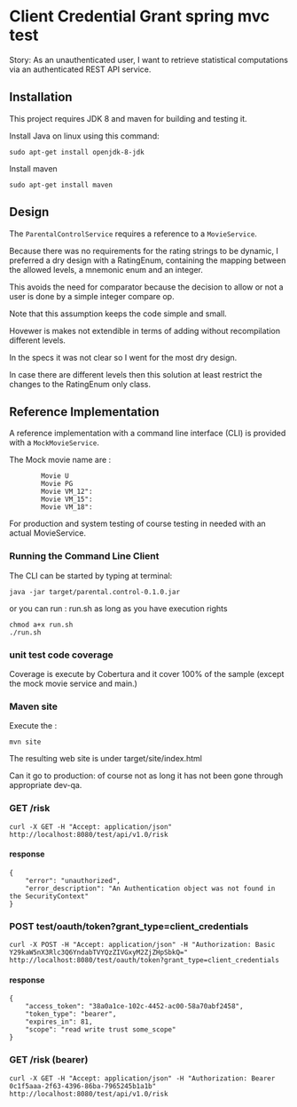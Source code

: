 # Client Credential Grant spring mvc test


Story: As an unauthenticated user, I want to retrieve statistical computations via an authenticated
REST API service.


## Installation
This project requires JDK 8 and maven for building and testing it. 

Install Java on linux using this command:

    sudo apt-get install openjdk-8-jdk
    
Install maven    
    
    sudo apt-get install maven

## Design
The `ParentalControlService` requires a reference to a `MovieService`. 

Because there was no requirements for the rating strings to be dynamic, I preferred a dry design with a RatingEnum,
containing the mapping between the allowed levels, a mnemonic enum and an integer. 

This avoids the need for comparator because the decision to allow or not a user is done by a simple integer compare op.

Note that this assumption keeps the code simple and small. 

Hovewer is makes not extendible in terms of adding without recompilation different levels. 

In the specs it was not clear so I went for the most dry design. 

In case there are different levels then this solution at least restrict the changes to the RatingEnum only class.


## Reference Implementation
A reference implementation with a command line interface (CLI) is provided with a `MockMovieService`.

The Mock movie name are :

            Movie U
            Movie PG
            Movie VM_12":
            Movie VM_15":
            Movie VM_18":

For production and system testing of course testing in needed with an actual MovieService.

### Running the Command Line Client
The CLI can be started by typing at terminal:
 
    java -jar target/parental.control-0.1.0.jar
    
or you can run : run.sh as long as you have execution rights

	chmod a+x run.sh
	./run.sh
   
### unit test code coverage

Coverage is execute by Cobertura and it cover 100% of the sample (except the mock movie service and main.)


### Maven site

Execute the :

    mvn site
    
The resulting web site is under target/site/index.html
 
 
   
Can it go to production: of course not as long it has not been gone through appropriate dev-qa.
 

### GET /risk

    curl -X GET -H "Accept: application/json" http://localhost:8080/test/api/v1.0/risk
    
#### response
    
    {
    	"error": "unauthorized",
    	"error_description": "An Authentication object was not found in the SecurityContext"
    }

### POST test/oauth/token?grant_type=client_credentials

    curl -X POST -H "Accept: application/json" -H "Authorization: Basic Y29kaW5nX3Rlc3Q6YndabTVYQzZIVGxyM2ZjZHpSbkQ="  http://localhost:8080/test/oauth/token?grant_type=client_credentials
    
#### response
    {
    	"access_token": "38a0a1ce-102c-4452-ac00-58a70abf2458",
    	"token_type": "bearer",
    	"expires_in": 81,
    	"scope": "read write trust some_scope"
    }
    
### GET /risk   (bearer)

    curl -X GET -H "Accept: application/json" -H "Authorization: Bearer 0c1f5aaa-2f63-4396-86ba-7965245b1a1b" http://localhost:8080/test/api/v1.0/risk
    
    